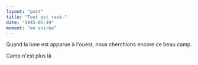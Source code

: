 ```yaml
---
layout: "post"
title: "Tout est rasé."
date: "1945-05-19"
moment: "en soirée"
---
```


Quand la lune est apparue à l'ouest, nous cherchions encore ce beau camp.


<div class="histoire"></div>

<div class="commentaire">Camp n'est plus là</div>